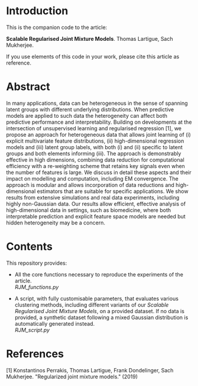 # Introduction

This is the companion code to the article:

**Scalable Regularised Joint Mixture Models**. Thomas Lartigue, Sach Mukherjee.

If you use elements of this code in your work, please cite this article as reference.

# Abstract

In many applications, data can be heterogeneous in the sense of spanning latent groups with different underlying distributions. When predictive models are applied to such data the heterogeneity can affect both predictive performance and interpretability. Building on developments at the intersection of unsupervised learning and regularised regression [1], we propose an approach for heterogeneous data that allows joint learning of (i) explicit multivariate feature distributions, (ii) high-dimensional regression models and (iii) latent group labels, with both (i) and (ii) specific to latent groups and both elements informing (iii). The approach is demonstrably effective in high dimensions, combining data reduction for computational efficiency with a re-weighting scheme that retains key signals even when the number of features is large. We discuss in detail these aspects and their impact on modelling and computation, including EM convergence. The approach is modular and allows incorporation of data reductions and high-dimensional estimators that are suitable for specific applications. We show results from extensive simulations and real data experiments, including highly non-Gaussian data. Our results allow efficient, effective analysis of high-dimensional data in settings, such as biomedicine, where both interpretable prediction and explicit feature space models are needed but hidden heterogeneity may be a concern. 

# Contents

This repository provides:

- All the core functions necessary to reproduce the experiments of the article.\
*RJM_functions.py*

- A script, with fully customisable parameters, that evaluates various clustering methods, including different variants of our *Scalable Regularised Joint Mixture Models*, on a provided dataset. If no data is provided, a synthetic dataset following a mixed Gaussian distribution is automatically generated instead.\
*RJM_script.py*

# References

[1] Konstantinos Perrakis, Thomas Lartigue, Frank Dondelinger, Sach Mukherjee. "Regularized joint mixture models." (2019)
